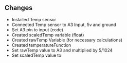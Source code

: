 
## Changes 
- Installed Temp sensor 
- Connected Temp sensor to A3 Input, 5v and ground
- Set A3 pin to input (code)
- Created scaledTemp variable (float)
- Created rawTemp Variable (for necessary calculations)
- Created temperatureFunction
- Set rawTemp value to A3 and multiplied by 5/1024
- Set scaledTemp value to 
